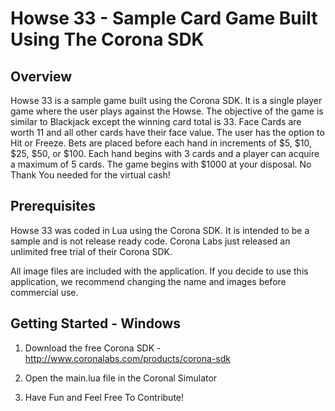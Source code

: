 Howse 33 - Sample Card Game Built Using The Corona SDK
==========================================================================

Overview
---------------------------------------------------------------------------
Howse 33 is a sample game built using the Corona SDK.  It is a single player game
where the user plays against the Howse.  The objective of the game is similar to Blackjack except the winning card total is 33.  Face Cards are worth 11 and all other cards have their face value.   The user
has  the option to Hit or Freeze.   Bets are placed before each hand in increments of $5, $10, $25, $50, or $100.   Each hand begins with 3 cards and a player can acquire a maximum of 5 cards.
The game begins with $1000 at your disposal.  No Thank You needed for the virtual cash!

Prerequisites
---------------------------------------------------------------------------
Howse 33 was coded in Lua using the Corona SDK.   It is intended to be a sample and is not release ready code.   Corona Labs just released an unlimited free trial of their Corona SDK.

All image files are included with the application.  If you decide to use this application, we recommend changing the name and images before commercial use.


Getting Started - Windows
---------------------------------------------------------------------------
1.  Download the free Corona SDK - http://www.coronalabs.com/products/corona-sdk  

2. Open the main.lua file in the Coronal Simulator
3. Have Fun and Feel Free To Contribute!
